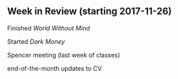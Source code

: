## Week in Review (starting 2017-11-26)

Finished _World Without Mind_

Started _Dark Money_

Spencer meeting (last week of classes)

end-of-the-month updates to CV
